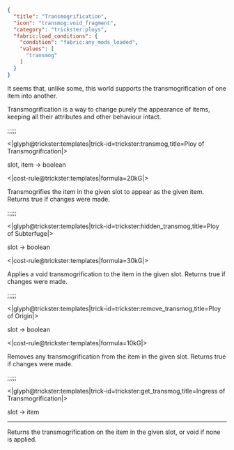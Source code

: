 ```json
{
  "title": "Transmogrification",
  "icon": "transmog:void_fragment",
  "category": "trickster:ploys",
  "fabric:load_conditions": {
    "condition": "fabric:any_mods_loaded",
    "values": [
      "transmog"
    ]
  }
}
```

It seems that, unlike some, this world supports the transmogrification of one item into another.


Transmogrification is a way to change purely the appearance of items, 
keeping all their attributes and other behaviour intact.

;;;;;

<|glyph@trickster:templates|trick-id=trickster:transmog,title=Ploy of Transmogrification|>

slot, item -> boolean

<|cost-rule@trickster:templates|formula=20kG|>

Transmogrifies the item in the given slot to appear as the given item. Returns true if changes were made.

;;;;;

<|glyph@trickster:templates|trick-id=trickster:hidden_transmog,title=Ploy of Subterfuge|>

slot -> boolean

<|cost-rule@trickster:templates|formula=30kG|>

Applies a void transmogrification to the item in the given slot. Returns true if changes were made.

;;;;;

<|glyph@trickster:templates|trick-id=trickster:remove_transmog,title=Ploy of Origin|>

slot -> boolean

<|cost-rule@trickster:templates|formula=10kG|>

Removes any transmogrification from the item in the given slot. Returns true if changes were made.

;;;;;

<|glyph@trickster:templates|trick-id=trickster:get_transmog,title=Ingress of Transmogrification|>

slot -> item

---

Returns the transmogrification on the item in the given slot, or void if none is applied.
